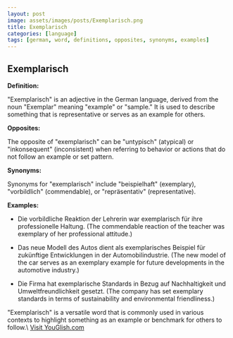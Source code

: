 ```yaml
---
layout: post
image: assets/images/posts/Exemplarisch.png
title: Exemplarisch
categories: [language]
tags: [german, word, definitions, opposites, synonyms, examples]
---
```


## Exemplarisch

**Definition:**

"Exemplarisch" is an adjective in the German language, derived from the noun "Exemplar" meaning "example" or "sample." It is used to describe something that is representative or serves as an example for others.

**Opposites:**

The opposite of "exemplarisch" can be "untypisch" (atypical) or "inkonsequent" (inconsistent) when referring to behavior or actions that do not follow an example or set pattern.

**Synonyms:**

Synonyms for "exemplarisch" include "beispielhaft" (exemplary), "vorbildlich" (commendable), or "repräsentativ" (representative).

**Examples:**

- Die vorbildliche Reaktion der Lehrerin war exemplarisch für ihre professionelle Haltung. (The commendable reaction of the teacher was exemplary of her professional attitude.)

- Das neue Modell des Autos dient als exemplarisches Beispiel für zukünftige Entwicklungen in der Automobilindustrie. (The new model of the car serves as an exemplary example for future developments in the automotive industry.)

- Die Firma hat exemplarische Standards in Bezug auf Nachhaltigkeit und Umweltfreundlichkeit gesetzt. (The company has set exemplary standards in terms of sustainability and environmental friendliness.)

"Exemplarisch" is a versatile word that is commonly used in various contexts to highlight something as an example or benchmark for others to follow.\ <a id="yg-widget-0" class="youglish-widget" data-query="Exemplarisch" data-lang="german" data-components="8412" data-auto-start="0" data-bkg-color="theme_light" data-title="How%20to%20pronounce%20Exemplarisch%20in%20German"  rel="nofollow" href="https://youglish.com">Visit YouGlish.com</a><script async src="https://youglish.com/public/emb/widget.js" charset="utf-8"></script>